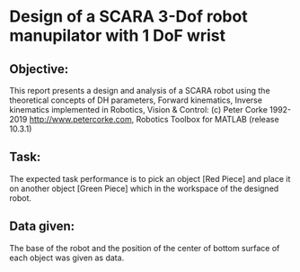 # Design of a SCARA 3-Dof robot manupilator with 1 DoF wrist

## Objective:  
This report presents a design and analysis of a SCARA robot using the theoretical concepts of DH parameters, Forward kinematics, Inverse kinematics implemented in Robotics, Vision & Control: (c) Peter Corke 1992-2019 http://www.petercorke.com, Robotics Toolbox for MATLAB (release 10.3.1) 
 
## Task:  
The expected task performance is to pick an object [Red Piece] and place it on another object [Green Piece] which in the workspace of the designed robot.  

 
## Data given: 
The base of the robot and the position of the center of bottom surface of each object was given as data. 
